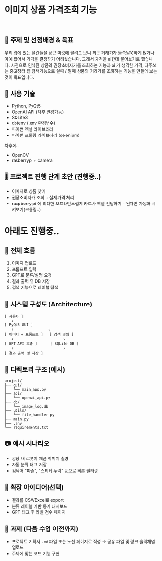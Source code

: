 # 이미지 상품 가격조회 기능

<br>

## 📌 주제 및 선정배경 & 목표
우리 집에 있는 물건들을 당근 마켓에 팔려고 보니 
최근 거래가가 들쭉날쭉하게 많거나 아예 없어서 가격을 결정하기 어려웠습니다.
그래서 가격을 ai한테 물어보기로 했습니다.
사진으로 인식된 상품의 권장소비자가를 조회하는 기능과 ai 가 생각한 가격, 
자주쓰는 중고장터 웹 검색기능으로 살때 / 팔때 상품의 거래가를 조회하는 기능을
만들어 보는 것이 목표입니다.



## 🧩 사용 기술

- Python, PyQt5
- OpenAI API (차후 변경가능)
- SQLite3
- dotenv (.env 환경변수)
- 파이썬 엑셀 라이브러리
- 파이썬 크롤링 라이브러리 (selenium) 

차후에..
- OpenCV 
- rasberrypi + camera



## 🎚️ 프로젝트 진행 단계 초안 (진행중..)

- 이미지로 상품 찾기 
- 권장소비자가 조회 + 실제가격 처리
- raspberry pi 에 최대한 오프라인스럽게 카드사 엑셀 전달하기
		- 된다면 자동화 시켜보기(크롤링..)


# 아래도 진행중..
## 🔁 전체 흐름

1. 이미지 업로드
2. 프롬프트 입력
3. GPT로 분류/설명 요청
4. 결과 출력 및 DB 저장
5. 검색 기능으로 레이블 탐색

## 🔧 시스템 구성도 (Architecture)

```
[ 사용자 ]
   ↓
[ PyQt5 GUI ]
   ↓                ↘
[ 이미지 + 프롬프트 ]   [ 검색 질의 ]
   ↓                       ↘
[ GPT API 호출 ]      [ SQLite DB ]
   ↓                       ↗
[ 결과 출력 및 저장 ]
```

## 📁 디렉토리 구조 (예시)

```
project/
├── gui/
│   └── main_app.py
├── api/
│   └── openai_api.py
├── db/
│   └── image_log.db
├── utils/
│   └── file_handler.py
├── main.py
├── .env
└── requirements.txt
```

## 📷 예시 시나리오

- 공장 내 로봇이 제품 이미지 촬영
- 자동 분류 태그 저장
- 검색어 "파손", "스티커 누락" 등으로 빠른 필터링

## 🚀 확장 아이디어(선택)

- 결과를 CSV/Excel로 export
- 분류 레이블 기반 통계 대시보드
- GPT 태그 후 라벨 검수 페이지

## 📝 과제 (다음 수업 이전까지)

- 프로젝트 기획서 `.md` 파일 또는 노션 페이지로 작성 → 공유 파일 및 링크 슬랙채널 업로드
- 주제에 맞는 코드 기능 구현
